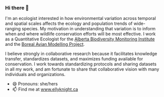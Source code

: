 ### Hi there 👋

I'm an ecologist interested in how environmental variation across temporal and spatial scales affects the ecology and population trends of wide-ranging species. My motivation in understanding that variation is to inform when and where wildlife conservation efforts will be most effective. I work as a Quantitative Ecologist for the [Alberta Biodiversity Monitoring Institute](https://github.com/ABbiodiversity) and the [Boreal Avian Modelling Project](https://github.com/borealbirds).



I believe strongly in collaborative research because it facilitates knowledge transfer, standardizes datasets, and maximizes funding available for conservation. I work towards standardizing protocols and sharing datasets in all my work, and am fortunate to share that collaborative vision with many individuals and organizations.

- 😄 Pronouns: she/hers
- 📫 Find me at www.ellyknight.ca
